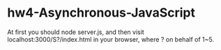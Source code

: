 # hw4-Asynchronous-JavaScript

At first you should node server.js, and then visit localhost:3000/S?/index.html
 in your browser, where ? on behalf of 1~5.